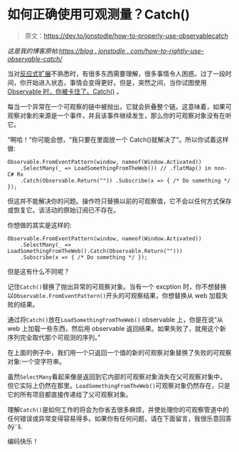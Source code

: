 # 如何正确使用可观测量？Catch()

> 原文：<https://dev.to/jonstodle/how-to-properly-use-observablecatch>

*这是我的博客原帖:[https://blog . jonstodle . com/how-to-rightly-use-observable-catch/](https://blog.jonstodle.com/how-to-properly-use-observable-catch/)*

当对[反应式扩展](http://reactivex.io/)不熟悉时，有很多东西需要理解，很多事情令人困惑。过了一段时间，你开始进入状态，事情会变得更好。但是，突然之间，当你试图使用 [Observable 时，你被卡住了。Catch()](http://reactivex.io/) 。

每当一个异常在一个可观察的链中被抛出，它就会折叠整个链。这意味着，如果可观察对象的来源是一个事件，并且该事件继续发生，那么你的可观察对象没有在听它。

“啊哈！”你可能会想，“我只要在里面放一个 Catch()就解决了”。所以你试着这样做:

```
Observable.FromEventPattern(window, nameof(Window.Activated))
    .SelectMany(_ => LoadSomethingFromTheWeb()) // .flatMap() in non-C# Rx
    .Catch(Observable.Return("")) .Subscribe(x => { /* Do something */ }); 
```

但这并不能解决你的问题。操作符只替换以前的可观察值，它不会以任何方式保存或恢复它。该活动的原始订阅已不存在。

你想做的其实是这样的:

```
Observable.FromEventPattern(window, nameof(Window.Activated))
    .SelectMany(_ => LoadSomethingFromTheWeb().Catch(Observable.Return("")))
    .Subscribe(x => { /* Do something */ }); 
```

但是这有什么不同呢？

记住`Catch()`替换了抛出异常的可观察对象。当有一个 excption 时，你不想替换以`Observable.FromEventPattern()`开头的可观察结果，你想替换从 web 加载失败的结果。

通过将`Catch()`放在`LoadSomethingFromTheWeb()` observable 上，你是在说“从 web 上加载一些东西，然后用 observable 返回结果。如果失败了，就用这个新序列完全取代那个可观测的序列。”

在上面的例子中，我们用一个只返回一个值的新的可观察对象替换了失败的可观察对象:一个空字符串。

虽然`SelectMany`看起来像是返回到它内部的可观察对象消失在父可观察对象中，但它实际上仍然在那里。`LoadSomethingFromTheWeb()`可观察对象仍然存在，只是它的所有项目都直接传递给了父可观察对象。

理解`Catch()`是如何工作的将会为你省去很多麻烦，并使处理你的可观察管道中的任何错误或异常变得容易得多。如果你有任何问题，请在下面留言，我很乐意回答ðÿ˜š.

编码快乐！